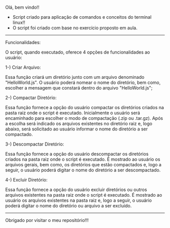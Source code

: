 Olá, bem vindo!!

- Script criado para aplicação de comandos e conceitos do terminal linux!!
- O script foi criado com base no exercício proposto em aula.
-------------------------------------------------------------------------

Funcionalidades:

O script, quando executado, oferece 4 opções de funcionalidades ao usuário:

1-) Criar Arquivo:

Essa função criará um diretório junto com um arquivo denominado "HelloWorld.js". O usuário poderá nomear o nome do diretório, bem como, escolher a mensagem que constará dentro do arquivo "HelloWorld.js";

2-) Compactar Diretório:

Essa função fornece a opção do usuário compactar os diretórios criados na pasta raiz onde o script é executado. Inicialmente o usuário será encaminhado para escolher o modo de compactação (.zip ou .tar.gz). Após a escolha será indicado os arquivos existentes no diretório raiz e, logo abaixo, será solicitado ao usuário informar o nome do diretório a ser compactado.

3-) Descompactar Diretório:

Essa função fornece a opção do usuário descompactar os diretórios criados na pasta raiz onde o script é executado. É mostrado ao usuário os arquivos gerais, bem como, os diretórios que estão compactados e, logo a seguir, o usuário poderá digitar o nome do diretório a ser descompactado.

4-) Excluir Diretório:

Essa função fornece a opção do usuário excluir diretórios ou outros arquivos existentes na pasta raiz onde o script é executado. É mostrado ao usuário os arquivos existentes na pasta raiz e, logo a seguir, o usuário poderá digitar o nome do diretório ou arquivo a ser excluído.

--------------------------------------------------------------------------

Obrigado por visitar o meu repositório!!!


